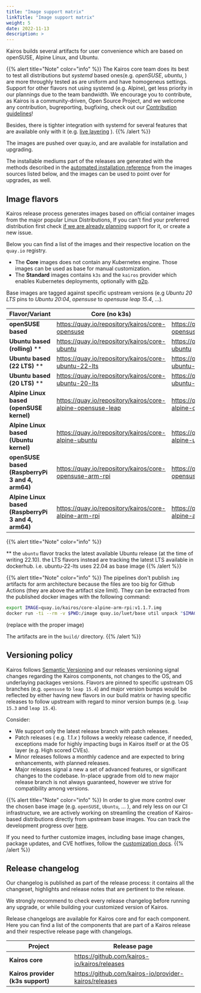 ```yaml
---
title: "Image support matrix"
linkTitle: "Image support matrix"
weight: 5
date: 2022-11-13
description: >
---
```


Kairos builds several artifacts for user convenience which are based on openSUSE, Alpine Linux, and Ubuntu.

{{% alert title="Note" color="info" %}}
The Kairos core team does its best to test all distributions but *systemd* based ones(e.g. _openSUSE_, _ubuntu_, ) are more throughly tested as are uniform and have homogeneus settings. 
Support for other flavors not using systemd (e.g. Alpine), get less priority in our plannings due to the team bandwidth. We encourage you to contribute, as Kairos is a community-driven, Open Source Project, and we welcome any contribution, bugreporting, bugfixing, check out our [Contribution guidelines](https://github.com/kairos-io/kairos/contribute)!

Besides, there is tighter integration with systemd for several features that are available only with it (e.g. [live layering](/docs/advanced/livelayering/) ).
{{% /alert %}}

The images are pushed over quay.io, and are available for installation and upgrading.

The installable mediums part of the releases are generated with the methods described in the [automated installation reference](/docs/installation/automated/#iso-remastering) from the images sources listed below, and the images can be used to point over for upgrades, as well.

## Image flavors

Kairos release process generates images based on official container images from the major popular Linux Distributions, If you can't find your preferred distribution first check [if we are already planning](https://github.com/kairos-io/kairos/issues?q=is%3Aopen+is%3Aissue+label%3Aarea%2Fflavor) support for it, or create a new issue.

Below you can find a list of the images and their respective location on the `quay.io` registry.

- The **Core** images does not contain any Kubernetes engine. Those images can be used as base for manual customization.
- The **Standard** images contains `k3s` and the `kairos` provider which enables Kubernetes deployments, optionally with [p2p](/docs/installation/p2p).

Base images are tagged against specific upstream versions (e.g _Ubuntu 20 LTS_ pins to _Ubuntu 20:04_, _opensuse_ to _opensuse leap 15.4_, ...).

| **Flavor/Variant**                                  	| **Core (no k3s)**                                       	| **Standard(k3s)**                           	|
|-----------------------------------------------------	|---------------------------------------------------------	|-----------------------------------------------------------	|
| **openSUSE based**                                  	| https://quay.io/repository/kairos/core-opensuse         	| https://quay.io/repository/kairos/kairos-opensuse         	|
| **Ubuntu based (rolling)** **                                   	| https://quay.io/repository/kairos/core-ubuntu           	| https://quay.io/repository/kairos/kairos-ubuntu           	|
| **Ubuntu based (22 LTS)** **                                    	| https://quay.io/repository/kairos/core-ubuntu-22-lts           	| https://quay.io/repository/kairos/kairos-ubuntu-22-lts           	|
| **Ubuntu based (20 LTS)** **                                   	| https://quay.io/repository/kairos/core-ubuntu-20-lts           	| https://quay.io/repository/kairos/kairos-ubuntu-20-lts           	|
| **Alpine Linux based (openSUSE kernel)**                              	| https://quay.io/repository/kairos/core-alpine-opensuse-leap           	| https://quay.io/repository/kairos/kairos-alpine-opensuse-leap           	|
| **Alpine Linux based (Ubuntu kernel)**                              	| https://quay.io/repository/kairos/core-alpine-ubuntu           	| https://quay.io/repository/kairos/kairos-alpine-ubuntu           	|
| **openSUSE based (RaspberryPi 3 and 4, arm64)**     	| https://quay.io/repository/kairos/core-opensuse-arm-rpi 	| https://quay.io/repository/kairos/kairos-opensuse-arm-rpi 	|
| **Alpine Linux based (RaspberryPi 3 and 4, arm64)** 	| https://quay.io/repository/kairos/core-alpine-arm-rpi   	| https://quay.io/repository/kairos/kairos-alpine-arm-rpi   	|

{{% alert title="Note" color="info" %}}

** the `ubuntu` flavor tracks the latest available Ubuntu release (at the time of writing 22.10). the LTS flavors instead are tracking the latest LTS available in dockerhub. i.e. ubuntu-22-lts uses 22.04 as base image
{{% /alert %}}

{{% alert title="Note" color="info" %}}
  The pipelines don't publish `img` artifacts for arm architecture because the files are too big for Github Actions (they are above the artifact size limit).
  They can be extracted from the published docker images with the following command:

  ```bash
  export IMAGE=quay.io/kairos/core-alpine-arm-rpi:v1.1.7.img
  docker run -ti --rm -v $PWD:/image quay.io/luet/base util unpack "$IMAGE" /image
  ```

  (replace with the proper image)

  The artifacts are in the `build/` directory.
{{% /alert %}}


## Versioning policy

Kairos follows [Semantic Versioning](https://semver.org/) and our releases versioning signal changes regarding the Kairos components, not changes to the OS, and underlaying packages versions. Flavors are pinned to specific upstream OS branches (e.g. `opensuse` to `leap 15.4`) and major version bumps would be reflected by either having new flavors in our build matrix or having specific releases to follow upstream with regard to minor version bumps (e.g. `leap 15.3` and `leap 15.4`).

Consider:
- We support only the latest release branch with patch releases.
- Patch releases ( e.g. _1.1.x_ ) follows a weekly release cadence, if needed, exceptions made for highly impacting bugs in Kairos itself or at the OS layer (e.g. High scored CVEs).
- Minor releases follows a monthly cadence and are expected to bring enhancements, with planned releases.
- Major releases signal a new a set of advanced features, or significant changes to the codebase. In-place upgrade from old to new major release branch is not always guaranteed, however we strive for compatibility among versions.

{{% alert title="Note" color="info" %}}
In order to give more control over the chosen base image (e.g. `openSUSE`, `Ubuntu`, ... ), and rely less on our CI infrastructure, we are actively working on streamling the creation of Kairos-based distributions directly from upstream base images. You can track the development progress over [here](https://github.com/kairos-io/kairos/issues/116).

If you need to further customize images, including base image changes, package updates, and CVE hotfixes, follow the [customization docs](/docs/advanced/customizing).
{{% /alert %}}


## Release changelog

Our changelog is published as part of the release process: it contains all the changeset, highlights and release notes that are pertinent to the release.

We strongly recommend to check every release changelog before running any upgrade, or while building your customized version of Kairos.


Release changelogs are available for Kairos core and for each component. Here you can find a list of the components that are part of a Kairos release and their respective release page with changelogs.



| **Project**                                  	| **Release page**                                       	|
|-----------------------------------------------------	|---------------------------------------------------------	|
| **Kairos core**                                  	|    https://github.com/kairos-io/kairos/releases      	|
| **Kairos provider (k3s support)**                 |    https://github.com/kairos-io/provider-kairos/releases |